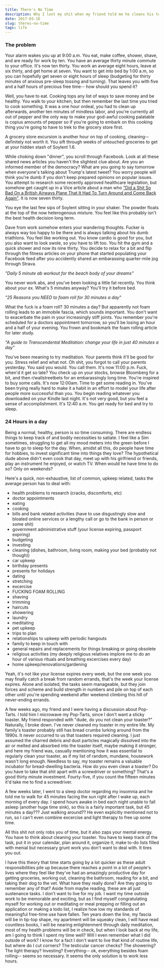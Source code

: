 ```yaml
---
title: There's No Time
description: Why I lost my shit when my friend told me he cleans his toaster.
date: 2017-03-16
slug: theres-no-time
tags: life
---
```


### The problem

Your alarm wakes you up at 9:00 a.m. You eat, make coffee, shower, shave, and are ready for work by ten. You have an average thirty minute commute to your office. It's now ten thirty. You work an average eight hours, leave at six thirty, and get home at seven. You want to get into bed by 1:00 a.m, so you can hopefully get seven or eight hours of sleep (budgeting for thirty minutes of anxious pre-sleep tossing and turning). That leaves you with five and a half hours of precious free time-- how should you spend it?

Well, you have to eat. Cooking tops any list of ways to save money and be healthy. You walk to your kitchen, but then remember the last time you tried to cook something. It was a one hour ordeal, you had to clean up afterwards, another ten minutes of mindless labor, and you're currently all out of pepper and the only way to make your god-awful cooking palatable is copius amounts of pepper so if you're going to embark on this cooking thing you're going to have to trek to the grocery store first.

A grocery store excursion is another hour on top of cooking, cleaning-- definitely not worth it. You sift through weeks of untouched groceries to get at your hidden stash of Soylent 1.6.

While choking down "dinner", you scroll through Facebook. Look at all these shared news articles you haven't the slightest clue about. Are you an informed member of the democracy? What are you going to say tomorrow when everyone's talking about Trump's latest tweet? You worry people will think you're dumb if you don't keep prepared opinions on popular issues. You attempt to research some recently approved healthcare legislation, but somehow get caught up in a Vice article about a man who ["Did a Shit So Bad On a British Airways Plane That It Had To Turn Around and Come Back Again"](https://www.vice.com/en_uk/article/gq8zdb/someone-did-a-shit-so-bad-a-british-airways-flight-had-to-turn-around-and-land-475). It is now seven thirty.

You eye the last few sips of Soylent sitting in your shaker. The powder floats at the top of the now heterogenous mixture. You feel like this probably isn't the best health decision long term.

Dave from work somehow enters your wandering thoughts. Fucker is always way too happy to be there and is always talking about his dumb triathlons. You feel like working out. You know cardio is good for you, but you also want to look swole, so you have to lift too. You hit the gym and a quick shower and now its nine thirty. You decide to relax for a bit and flip through the fitness articles on your phone that started populating your Facebook feed after you accidently shared an embarassing quarter-mile jog through Strava.

_"Daily 5 minute ab workout for the beach body of your dreams"_

You never work abs, and you've been looking a little fat recently. You think about your ex. What's 5 minutes anyway? You'll try it before bed.

_"25 Reasons you NEED to foam roll for 30 minutes a day"_

What the fuck is a foam roll? 30 minutes a day? But apparently not foam rolling leads to an immobile fascia, which sounds important. You don't want to exacerbate the pain in your increasingly stiff joints. You remember you're scheduled for a doctors appointment tomorrow, so you'll be losing an hour and a half of your evening. You frown and bookmark the foam rolling article for later study.

_"A guide to Transcendental Meditation: change your life in just 40 minutes a day"_

You've been meaning to try meditation. Your parents think it'll be good for you. Stress relief and what not. Oh shit, you forgot to call your parents yesterday. You said you would. You call them. It's now 11:00 p.m. Fuck, when'd it get so late? You check up on your stocks, browse Bloomberg for a bit, and then r/wallstreetbets for an embarassingly long time. You're inspired to buy some calls. It's now 12:00am. Time to get some reading in. You've been trying really hard to make it a habit in an effort to model your life after people more successful than you. You begin reading whatever you downloaded on your Kindle last night. It's not very good, but you feel a sense of accomplishment. It's 12:40 a.m. You get ready for bed and try to sleep.

### 24 Hours in a day

Being a normal, healthy, person is so time consuming. There are endless things to keep track of and bodily necessities to satiate. I feel like a Sim sometimes, struggling to get all my mood meters into the green before I have to go to sleep for the day. When, amidst all this, do people have time for hobbies, to invest significant time into things they love? The hypothetical dude above didn't even cook that day, meet up with his girlfriend or friends, play an instrument he enjoyed, or watch TV. When would he have time to do so? Only on weekends?

Here's a quick, non-exhaustive, list of common, upkeep related, tasks the average person has to deal with:

- health problems to research (cracks, discomforts, etc)
- doctor appointments
- eating
- cooking
- bills and bank related activities (have to use disgustingly slow and bloated online services or a lengthy call or go to the bank in person or some shit)
- government administrative stuff (your license expiring, passport expiring)
- budgeting
- investing
- cleaning (dishes, bathroom, living room, making your bed (probably not though))
- car upkeep
- birthday presents
- presents for holidays
- dating
- stretching
- excercise
- FUCKING FOAM ROLLING
- shaving
- trimming
- haircuts
- showering
- laundry
- meditating
- pet upkeep
- trips to plan
- relationships to upkeep with periodic hangouts
- family to keep in touch with
- general repairs and replacements for things breaking or going obsolete
- religious activities (my deeply religious relatives implore me to do an hour of various rituals and breathing excercises every day)
- home upkeep/renovations/gardening

Yeah, it's not like your license expires every week, but the one week you may finally catch a break from random errands, that's the week your license expires. Alone and isolated, the tasks seem manageable, but they join forces and scheme and build strength in numbers and pile on top of each other until you're spending weekend after weekend climbing this hill of never-ending errands.

A few weeks ago, my friend and I were having a discussion about Pop-Tarts. I told him I microwave my Pop-Tarts, since I don't want a sticky toaster. My friend responded with "dude, do you not clean your toaster?" Naturally, I broke down. I've never cleaned my toaster in my entire life. My family's toaster probably still has bread crumbs lurking around from the 1990s. It never occurred to us that toasters required cleaning. I just assumed the charred debris and dust particles magically dissolved into the air or melted and absorbed into the toaster itself, maybe making it stronger, and here my friend was, casually mentioning how it was essential to regularly clean your toaster, as if my list of random, mundane, housework wasn't long enough. Needless to say, my toaster remains a valuable incubator for bread-dwelling bacteria. How do you even clean a toaster? Do you have to take that shit apart with a screwdriver or something? That's a good thirty minute investment. Fourty-five, if you count the fifteen minutes it'd take me to find a screwdriver.

A few weeks later, I went to a sleep doctor regarding my insomnia and he told me to walk for 45 minutes facing the sun right after I wake up, each morning of every day. I spend hours awake in bed each night unable to fall asleep (another huge time sink), so this is a fairly important task, but 45 minutes a day??? Just walking around?? He even explicitly mentioned not to run, so I can't even combine excercise and light therapy to free up some time.

All this shit not only robs you of time, but it also zaps your mental energy. You have to think about cleaning your toaster. You have to keep track of the task, put it in your calendar, plan around it, organize it, make to-do lists filled with menial but necessary grunt work you don't want to deal with. It tires you out.

I have this theory that time starts going by a lot quicker as these adult responsibilities pile up because there reaches a point in a lot of people's lives where they feel like they've had an amazingly productive day for getting groceries, working out, cleaning the bathroom, reading for a bit, and taking their dog to the vet. What have they really done? Are they going to remember any of that? Aside from maybe reading, these are all just sustenance tasks. I don't want to live for my job. I want my time outside work to be memorable and exciting, but as I find myself congratulating myself for working out or meditating or meal prepping or filling out an application or making a todo list, I realize how low my standards of meaningful free-time use have fallen. Ten years down the line, my fascia will be in tip-top shape, my apartment will be squeaky clean, I will have read countless books, I will be nearing enlightenment through daily meditation, most of my health problems will be in check, but when I look back at my life, am I going to think I spent my time well? Will I even remember what I did outside of work? I know for a fact I don't want to live that kind of routine life, but where do I cut corners? The testicular cancer checks? The showering? The light therapy? Investing? Everything-- ok, everything besides foam rolling-- seems so necessary. It seems the only solution is to work less hours.
